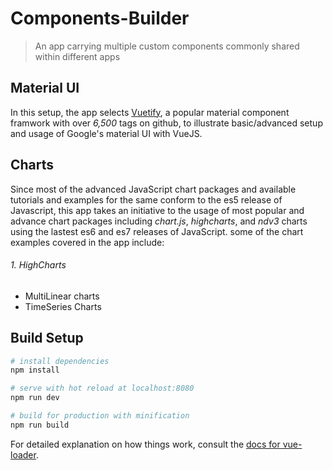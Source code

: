 # Components-Builder
> An app carrying multiple custom components commonly shared within different apps

## Material UI
In this setup, the app selects [Vuetify](https://vuetifyjs.com/), a popular material component framwork with over _6,500_ tags on github, to illustrate basic/advanced setup and usage of Google's material UI with VueJS.

## Charts
Since most of the advanced JavaScript chart packages and available tutorials and examples for the same conform to the es5 release of Javascript, this app takes an initiative to the usage of most popular and advance chart packages including _chart.js_, _highcharts_, and _ndv3_ charts using the lastest es6 and es7 releases of JavaScript.
some of the chart examples covered in the app include:
###### 1. HighCharts
+ MultiLinear charts 
+ TimeSeries Charts 


## Build Setup

``` bash
# install dependencies
npm install

# serve with hot reload at localhost:8080
npm run dev

# build for production with minification
npm run build
```

For detailed explanation on how things work, consult the [docs for vue-loader](http://vuejs.github.io/vue-loader).

